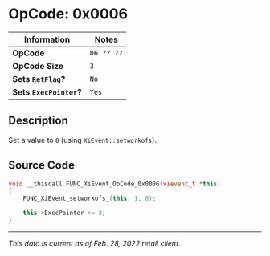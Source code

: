 # OpCode: 0x0006

| Information               | Notes |
|---                        |---    |
| **OpCode**                | `06 ?? ??` |
| **OpCode Size**           | `3`   |
| **Sets `RetFlag`?**       | `No`  |
| **Sets `ExecPointer`?**   | `Yes` |

## Description

Set a value to `0` (using `XiEvent::setworkofs`).

## Source Code

```cpp
void __thiscall FUNC_XiEvent_OpCode_0x0006(xievent_t *this)
{
    FUNC_XiEvent_setworkofs_(this, 1, 0);

    this->ExecPointer += 3;
}
```

---

_This data is current as of Feb. 28, 2022 retail client._
